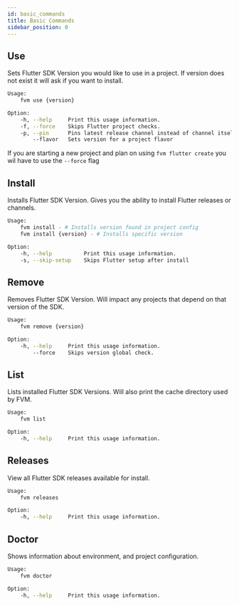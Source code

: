 ```yaml
---
id: basic_commands
title: Basic Commands
sidebar_position: 0
---
```


## Use

Sets Flutter SDK Version you would like to use in a project. If version does not exist it will ask if you want to install.

```bash
Usage:
    fvm use {version}

Option:
    -h, --help     Print this usage information.
    -f, --force    Skips Flutter project checks.
    -p, --pin      Pins latest release channel instead of channel itself.
        --flavor   Sets version for a project flavor
```

If you are starting a new project and plan on using `fvm flutter create` you wil have to use the `--force` flag

## Install

Installs Flutter SDK Version. Gives you the ability to install Flutter releases or channels.

```bash
Usage:
    fvm install - # Installs version found in project config
    fvm install {version} - # Installs specific version

Option:
    -h, --help          Print this usage information.
    -s, --skip-setup    Skips Flutter setup after install
```

## Remove

Removes Flutter SDK Version. Will impact any projects that depend on that version of the SDK.

```bash
Usage:
    fvm remove {version}

Option:
    -h, --help     Print this usage information.
        --force    Skips version global check.
```

## List

Lists installed Flutter SDK Versions. Will also print the cache directory used by FVM.

```bash
Usage:
    fvm list

Option:
    -h, --help     Print this usage information.
```

## Releases

View all Flutter SDK releases available for install.

```bash
Usage:
    fvm releases

Option:
    -h, --help     Print this usage information.
```

## Doctor

Shows information about environment, and project configuration.

```bash
Usage:
    fvm doctor

Option:
    -h, --help     Print this usage information.
```
